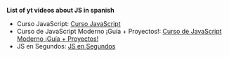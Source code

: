 **List of yt videos about JS in spanish**

- Curso JavaScript: [Curso JavaScript](https://www.youtube.com/playlist?list=PLvq-jIkSeTUZ6QgYYO3MwG9EMqC-KoLXA)
- Curso de JavaScript Moderno ¡Guía + Proyectos!: [Curso de JavaScript Moderno ¡Guía + Proyectos!](https://www.youtube.com/playlist?list=PLPl81lqbj-4I2ZOzryjPKxfhK3BzTlaJ7)
- JS en Segundos: [JS en Segundos](https://www.youtube.com/playlist?list=PLmcIacgu1FxFoZrOWtUZCmL6uGn7tQO-u)

